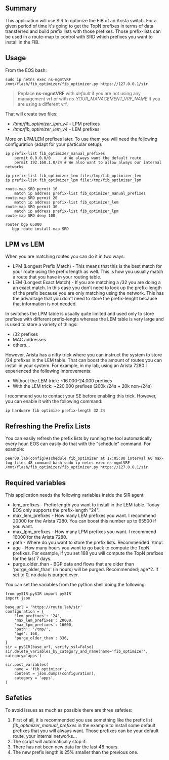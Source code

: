 Summary
-------

This application will use SIR to optimize the FIB of an Arista switch. For a given period of time it's going to get the TopN prefixes in terms of data transferred and build prefix lists with those prefixes. Those prefix-lists can be used in a route-map to control with SRD which prefixes you want to install in the FIB.

Usage
-----

From the EOS bash:

    sudo ip netns exec ns-mgmtVRF /mnt/flash/fib_optimizer/fib_optimizer.py https://127.0.0.1/sir

 > Replace **ns-mgmtVRF** with *default* if you are not using any management vrf or with *ns-YOUR_MANAGEMENT_VRF_NAME* if you are using a different vrf.

That will create two files:

* */tmp/fib_optimizer_lpm_v4* - LPM prefixes
* */tmp/fib_optimizer_lem_v4* - LEM prefixes

More on LPM/LEM prefixes later. To use them you will need the following configuration (adapt for your particular setup):

    ip prefix-list fib_optimizer_manual_prefixes
        permit 0.0.0.0/0      # We always want the default route
        permit 192.168.1.0/24 # We also want to allow always our internal networks

    ip prefix-list fib_optimizer_lem file:/tmp/fib_optimizer_lem
    ip prefix-list fib_optimizer_lpm file:/tmp/fib_optimizer_lpm

    route-map SRD permit 10
        match ip address prefix-list fib_optimizer_manual_prefixes
    route-map SRD permit 20
        match ip address prefix-list fib_optimizer_lem
    route-map SRD permit 30
        match ip address prefix-list fib_optimizer_lpm
    route-map SRD deny 100

    router bgp 65000
       bgp route install-map SRD


LPM vs LEM
----------

When you are matching routes you can do it in two ways:

* LPM (Longest Prefix Match) - This means that this is the best match for your route using the prefix length as well. This is how you usually match a route that you have in your routing table.
* LEM (Longest Exact Match) - If you are matching a /32 you are doing a an exact match. In this case you don't need to look up the prefix-length of the prefix because you are only matching using the network. This has the advantage that you don't need to store the prefix-lenght because that information is not needed.

In switches the LPM table is usually quite limited and used only to store prefixes with different prefix-lengts whereas the LEM table is very large and is used to store a variety of things:

* /32 prefixes
* MAC addresses
* others...

However, Arista has a nifty trick where you can instruct the system to store /24 prefixes in the LEM table. That can boost the amount of routes you can install in your system. For example, in my lab, using an Arista 7280 I experienced the following improvements:

* Without the LEM trick: ~16.000-24.000 prefixes
* With the LEM trick: ~220.000 prefixes (200k /24s + 20k non-/24s)

I recommend you to contact your SE before enabling this trick. However, you can enable it with the following command:

    ip hardware fib optimize prefix-length 32 24

Refreshing the Prefix Lists
--------------------------

You can easily refresh the prefix lists by running the tool automatically every hour. EOS can easily do that with the "schedule" command. For example:

    peer00.lab(config)#schedule fib_optimizer at 17:05:00 interval 60 max-log-files 48 command bash sudo ip netns exec ns-mgmtVRF /mnt/flash/fib_optimizer/fib_optimizer.py https://127.0.0.1/sir

Required variables
------------------

This application needs the following variables inside the SIR agent:

* lem_prefixes - Prefix length you want to install in the LEM table. Today EOS only supports the prefix-length "24".
* max_lem_prefixes - How many LEM prefixes you want. I recommend 20000 for the Arista 7280. You can boost this number up to 65500 if you want.
* max_lpm_prefixes - How many LPM prefixes you want. I recommend 16000 for the Arista 7280.
* path - Where do you want to store the prefix lists. Recommended '/tmp'.
* age - How many hours you want to go back to compute the TopN prefixes. For example, if you set 168 you will compute the TopN prefixes for the last 7 days.
* purge_older_than - BGP data and flows that are older than 'purge_older_than' (in hours) will be purged. Recommended; age*2. If set to 0, no data is purged ever.

You can set the variables from the python shell doing the following:

    from pySIR.pySIR import pySIR
    import json

    base_url = 'https://route.lab/sir'
    configuration = {
        'lem_prefixes': '24',
        'max_lem_prefixes': 20000,
        'max_lpm_prefixes': 16000,
        'path': '/tmp/',
        'age': 168,
        'purge_older_than': 336,
    }
    sir = pySIR(base_url, verify_ssl=False)
    sir.delete_variables_by_category_and_name(name='fib_optimizer', category='apps')

    sir.post_variables(
        name = 'fib_optimizer',
        content = json.dumps(configuration),
        category = 'apps',
    )

Safeties
--------

To avoid issues as much as possible there are three safeties:

 1. First of all, it is recommended you use something like the prefix list *fib_optimizer_manual_prefixes* in the example to install some default prefixes that you will always want. Those prefixes can be your default route, your internal networks...
 1. The script will automatically stop if:
  1. There has not been new data for the last 48 hours.
  1. The new prefix length is 25% smaller than the previous one.
